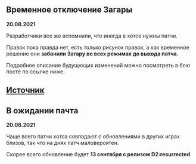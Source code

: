 ## Временное отключение Загары
__20.08.2021__

Разработчики все же вспомнили, что иногда в хотсе нужны патчи.

Правок пока правда нет, есть только рисунок правок, а как временное решение они **забанили Загару во всех режимах до выхода патча.**

Подробное описание будущющих изменений можно посмотреть в блю посте по ссылке ниже.

[Источник](https://www.reddit.com/r/heroesofthestorm/comments/p7sy3z/temporarily_disabling_zagara/)
---
## В ожидании пачта
__20.08.2021__

Чаще всего патчи хотса совпадают с обновлениями в других играх близов, так что на днях патч маловероятен.

Скорее всего обновление будет **13 сентября с релизом D2:resurrected**